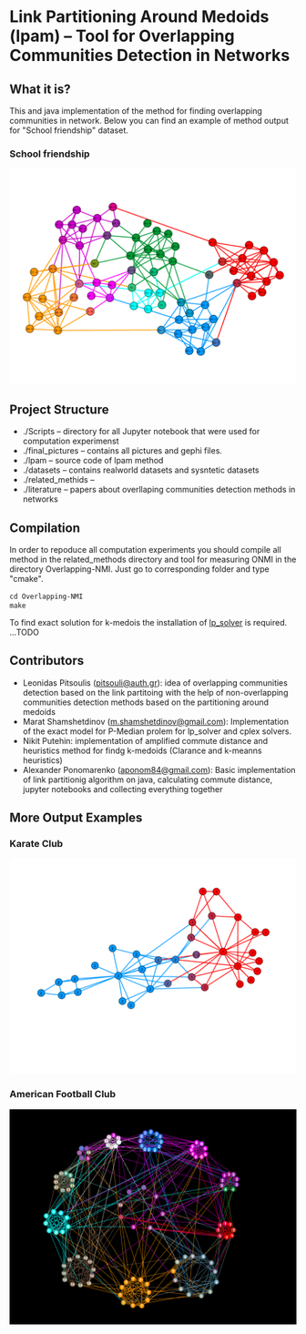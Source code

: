 # Link Partitioning Around Medoids (lpam) – Tool for Overlapping Communities Detection in Networks

## What it is? ##

This and java implementation of the method for finding overlapping communities  in network.
Below you can find an example of method output for "School friendship" dataset.
### School friendship ###
![school friendship](https://github.com/aponom84/lpam-clustering/blob/master/final_pictures/school-2_ACM_pmp_7_out.png)



## Project Structure ##
- ./Scripts – directory for all Jupyter notebook that were used for computation experimenst
- ./final_pictures – contains all pictures and gephi files.
- ./lpam – source code of lpam method
- ./datasets – contains realworld datasets and sysntetic datasets 
- ./related_methids – 
- ./literature – papers about overllaping communities detection methods in networks

## Compilation ##
In order to repoduce all computation experiments you should compile all method in the related_methods directory 
and tool for measuring ONMI in the directory Overlapping-NMI. 
Just go to corresponding folder and type "cmake".

```
cd Overlapping-NMI
make
```

To find exact solution for k-medois the installation of [lp_solver](http://lpsolve.sourceforge.net/5.5/) is required.
...TODO

## Contributors ##

* Leonidas Pitsoulis (pitsouli@auth.gr): idea of overlapping communities detection based on the link partitoing with the help of non-overlapping communities detection methods based on the partitioning around medoids
* Marat Shamshetdinov (m.shamshetdinov@gmail.com): Implementation of the exact model for P-Median prolem for lp_solver and cplex solvers.
* Nikit Putehin: implementation of amplified commute distance and heuristics method for findg k-medoids (Clarance and k-meanns heuristics)
* Alexander Ponomarenko (aponom84@gmail.com): Basic implementation of link partitionig algorithm on java, calculating commute distance, jupyter notebooks and collecting everything together

## More Output Examples ##
### Karate Club ###
![Karate Club](https://github.com/aponom84/lpam-clustering/blob/master/final_pictures/karate_ACM_kmd_2_out.png)
### American Football Club ###
![American Fooball Club](https://github.com/aponom84/lpam-clustering/blob/master/final_pictures/footballTSEinput_CM_kmd_12_out.png)
